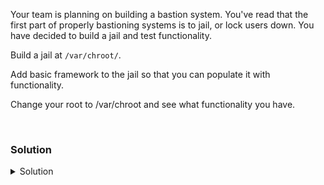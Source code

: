 Your team is planning on building a bastion system. You've read that the first part of properly bastioning systems is to jail, or lock users down. You have decided to build a jail and test functionality.

Build a jail at `/var/chroot/`.

Add basic framework to the jail so that you can populate it with functionality.

Change your root to /var/chroot and see what functionality you have.


<br>

### Solution
<details>
<summary>Solution</summary>
Create the chroot filesystem.

```plain
mkdir /var/chroot
```

Create the directory structure of the jail.

```plain
mkdir -p /var/chroot/{bin,lib64,dev,etc,home,usr/bin,lib/x86_64-linux-gnu}
```

Check the directories have been created.

```plain
ls -l /var/chroot
```

What directories do you see? Is there anything about these directories that you know about that would make sense to give a user?

Move in the minimum executibles for chroot to work properly.

```plain
cp /usr/bin/bash /var/chroot/bin/bash
```

The binary cannot work properly without the link libraries. Copy those in to get basic bash shell functionality.

```plain
for package in $(ldd /bin/bash | awk '{print $(NF -1)}'); do cp $package /var/chroot/$package; done
```

You can ignore the error about stat-ing the one file linux-vdso.so.1 it won't affect the rest of the lab.

Once you've done this you can jail your user and see what functionality you have in the jail.

Check your current bash process

```plain
echo $$
```

Jail your user in /var/chroot and see what functionality you have.

```plain
chroot /var/chroot
```

Check your current bash process

```plain
echo $$
```

If they're different you're in a jailed bash environment now.

Try any commands you know in Linux, what has happened to your user? Where are your commands at? can you use uptime? ping?

Spend time getting familiar with jails and [chroot](https://en.wikipedia.org/wiki/Chroot)

Exit the jail

```plain
exit
```

Perform some system commands to make sure you've left the jail. How did your command prompt change when you were jailed? Why do you think that is?

```plain
ping -c 1 www.google.com
```

Hit submit to move onto the next part of the lab.

</details>